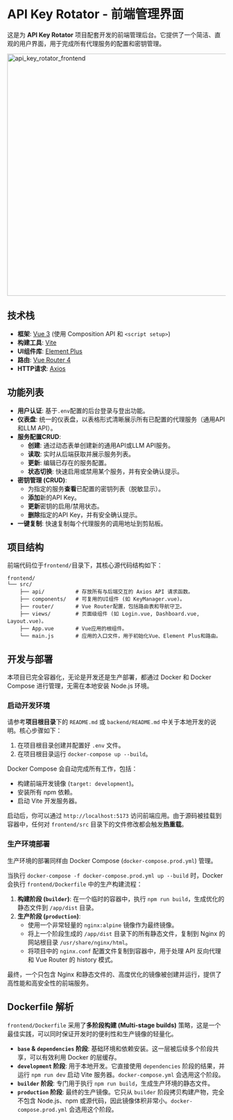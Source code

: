 # API Key Rotator - 前端管理界面

这是为 **API Key Rotator** 项目配套开发的前端管理后台。它提供了一个简洁、直观的用户界面，用于完成所有代理服务的配置和密钥管理。

<img width="2160" height="558" alt="api_key_rotator_frontend" src="https://github.com/user-attachments/assets/64d49739-0363-4266-a4dd-ba7162446394" />

## 技术栈

*   **框架**: [Vue 3](https://vuejs.org/) (使用 Composition API 和 `<script setup>`)
*   **构建工具**: [Vite](https://vitejs.dev/)
*   **UI组件库**: [Element Plus](https://element-plus.org/)
*   **路由**: [Vue Router 4](https://router.vuejs.org/)
*   **HTTP请求**: [Axios](https://axios-http.com/)

## 功能列表

*   **用户认证**: 基于`.env`配置的后台登录与登出功能。
*   **仪表盘**: 统一的仪表盘，以表格形式清晰展示所有已配置的代理服务（通用API和LLM API）。
*   **服务配置CRUD**:
    *   **创建**: 通过动态表单创建新的通用API或LLM API服务。
    *   **读取**: 实时从后端获取并展示服务列表。
    *   **更新**: 编辑已存在的服务配置。
    *   **状态切换**: 快速启用或禁用某个服务，并有安全确认提示。
*   **密钥管理 (CRUD)**:
    *   为指定的服务**查看**已配置的密钥列表（脱敏显示）。
    *   **添加**新的API Key。
    *   **更新**密钥的启用/禁用状态。
    *   **删除**指定的API Key，并有安全确认提示。
*   **一键复制**: 快速复制每个代理服务的调用地址到剪贴板。

## 项目结构

前端代码位于`frontend/`目录下，其核心源代码结构如下：

```
frontend/
└── src/
    ├── api/          # 存放所有与后端交互的 Axios API 请求函数。
    ├── components/   # 可复用的UI组件 (如 KeyManager.vue)。
    ├── router/       # Vue Router配置，包括路由表和导航守卫。
    ├── views/        # 页面级组件 (如 Login.vue, Dashboard.vue, Layout.vue)。
    ├── App.vue       # Vue应用的根组件。
    └── main.js       # 应用的入口文件，用于初始化Vue、Element Plus和路由。
```

## 开发与部署

本项目已完全容器化，无论是开发还是生产部署，都通过 Docker 和 Docker Compose 进行管理，无需在本地安装 Node.js 环境。

### 启动开发环境

请参考**项目根目录**下的 `README.md` 或 `backend/README.md` 中关于本地开发的说明。核心步骤如下：

1.  在项目根目录创建并配置好 `.env` 文件。
2.  在项目根目录运行 `docker-compose up --build`。

Docker Compose 会自动完成所有工作，包括：
*   构建前端开发镜像 (`target: development`)。
*   安装所有 npm 依赖。
*   启动 Vite 开发服务器。

启动后，你可以通过 `http://localhost:5173` 访问前端应用。由于源码被挂载到容器中，任何对 `frontend/src` 目录下的文件修改都会触发**热重载**。

### 生产环境部署

生产环境的部署同样由 Docker Compose (`docker-compose.prod.yml`) 管理。

当执行 `docker-compose -f docker-compose.prod.yml up --build` 时，Docker 会执行 `frontend/Dockerfile` 中的生产构建流程：
1.  **构建阶段 (`builder`)**: 在一个临时的容器中，执行 `npm run build`，生成优化的静态文件到 `/app/dist` 目录。
2.  **生产阶段 (`production`)**:
    *   使用一个非常轻量的 `nginx:alpine` 镜像作为最终镜像。
    *   将上一个阶段生成的 `/app/dist` 目录下的所有静态文件，复制到 Nginx 的网站根目录 `/usr/share/nginx/html`。
    *   将项目中的 `nginx.conf` 配置文件复制到容器中，用于处理 API 反向代理和 Vue Router 的 history 模式。

最终，一个只包含 Nginx 和静态文件的、高度优化的镜像被创建并运行，提供了高性能和高安全性的前端服务。

## Dockerfile 解析

`frontend/Dockerfile` 采用了**多阶段构建 (Multi-stage builds)** 策略，这是一个最佳实践，可以同时保证开发时的便利性和生产镜像的轻量化。

*   **`base` & `dependencies` 阶段**: 基础环境和依赖安装。这一层被后续多个阶段共享，可以有效利用 Docker 的层缓存。
*   **`development` 阶段**: 用于本地开发。它直接使用 `dependencies` 阶段的结果，并运行 `npm run dev` 启动 Vite 服务器。`docker-compose.yml` 会选用这个阶段。
*   **`builder` 阶段**: 专门用于执行 `npm run build`，生成生产环境的静态文件。
*   **`production` 阶段**: 最终的生产镜像。它只从 `builder` 阶段拷贝构建产物，完全不包含 Node.js、npm 或源代码，因此镜像体积非常小。`docker-compose.prod.yml` 会选用这个阶段。
